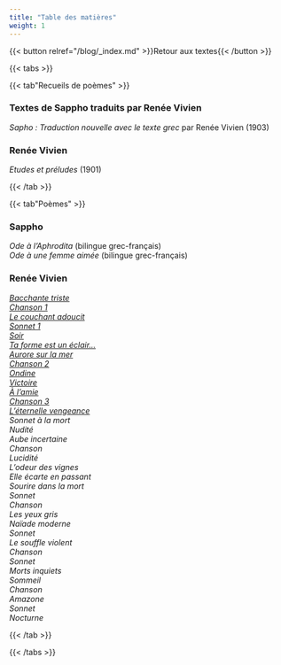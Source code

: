 ```yaml
---
title: "Table des matières"
weight: 1
---
```


{{< button relref="/blog/_index.md" >}}Retour aux textes{{< /button >}}

{{< tabs >}}

{{< tab"Recueils de poèmes" >}}

### Textes de Sappho traduits par Renée Vivien

*Sapho : Traduction nouvelle avec le texte grec* par Renée Vivien (1903)

### Renée Vivien 

*Etudes et préludes* (1901) 

{{< /tab >}}

{{< tab"Poèmes" >}}

### Sappho  

*Ode à l’Aphrodita* (bilingue grec-français)  
*Ode à une femme aimée* (bilingue grec-français)  


### Renée Vivien

[*Bacchante triste*](../textes-de-renée-vivien/#bacchante-triste)  
[*Chanson 1*](../textes-de-renée-vivien/#chanson-1)  
[*Le couchant adoucit*](../textes-de-renée-vivien/#le-couchant-adoucit)  
[*Sonnet 1*](../textes-de-renée-vivien/#sonnet-1)  
[*Soir*](../textes-de-renée-vivien/#soir)  
[*Ta forme est un éclair…*](../textes-de-renée-vivien/#ta-forme-est-un-éclair)  
[*Aurore sur la mer*](../textes-de-renée-vivien/#aurore-sur-la-mer)  
[*Chanson 2*](../textes-de-renée-vivien/#chanson-2)  
[*Ondine*](../textes-de-renée-vivien/#ondine)  
[*Victoire*](../textes-de-renée-vivien/#victoire)  
[*À l’amie*](../textes-de-renée-vivien/#a-l'amie)  
[*Chanson 3*](../textes-de-renée-vivien/#chanson-3)  
[*L’éternelle vengeance*](../textes-de-renée-vivien/#l'eternelle-vengeance)  
*Sonnet à la mort*  
*Nudité*  
*Aube incertaine*  
*Chanson*  
*Lucidité*  
*L’odeur des vignes*  
*Elle écarte en passant*  
*Sourire dans la mort*  
*Sonnet*  
*Chanson*  
*Les yeux gris*  
*Naïade moderne*  
*Sonnet*  
*Le souffle violent*  
*Chanson*  
*Sonnet*  
*Morts inquiets*  
*Sommeil*  
*Chanson*  
*Amazone*  
*Sonnet*  
*Nocturne*  


{{< /tab >}}

{{< /tabs >}}